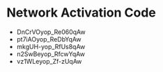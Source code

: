 # Network Activation Code
* DnCrVOyop_Re060qAw
* pt7iAOyop_ReDbYqAw
* mkgUH-yop_RfUs8qAw
* n2SwBeyop_RfcwYqAw
* vz1WLeyop_Zf-zUqAw